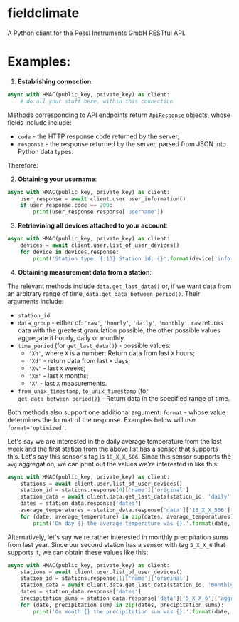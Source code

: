 # fieldclimate
A Python client for the Pessl Instruments GmbH RESTful API.

# Examples:

1. **Establishing connection**:

```py
async with HMAC(public_key, private_key) as client:
    # do all your stuff here, within this connection
```

Methods corresponding to API endpoints return `ApiResponse` objects, whose fields include include:
* `code` - the HTTP response code returned by the server;
* `response` - the response returned by the server, parsed from JSON into Python data types.

Therefore:

2. **Obtaining your username**:

```py
async with HMAC(public_key, private_key) as client:
    user_response = await client.user.user_information()
    if user_response.code == 200:
        print(user_response.response['username'])
```

3. **Retrievining all devices attached to your account**:

```py
async with HMAC(public_key, private_key) as client:
    devices = await client.user.list_of_user_devices()
    for device in devices.response:
        print('Station type: {:13} Station id: {}'.format(device['info']['device_name'], device['name']['original']))
```

4. **Obtaining measurement data from a station**:

The relevant methods include `data.get_last_data()` or, if we want data from an arbitrary range of time, `data.get_data_between_period()`. Their arguments include:

* `station_id`
* `data_group` - either of: `'raw'`, `'hourly'`, `'daily'`, `'monthly'`. `raw` returns data with the greatest granulation possible; the other possible values aggregate it hourly, daily or monthly.
* `time_period` (for `get_last_data()`) - possible values:
  * `'Xh'`, where `X` is a number: Return data from last `X` hours;
  * `'Xd'` - return data from last `X` days;
  * `'Xw'` - last `X` weeks;
  * `'Xm'` - last `X` months;
  * `'X'` - last `X` measurements.
* `from_unix_timestamp`, `to_unix_timestamp` (for `get_data_between_period()`) - Return data in the specified range of time.

Both methods also support one additional argument: `format` - whose value determines the format of the response. Examples below will use `format='optimized'`.

Let's say we are interested in the daily average temperature from the last week and the first station from the above list has a sensor that supports this. Let's say this sensor's tag is `18_X_X_506`. Since this sensor supports the `avg` aggregation, we can print out the values we're interested in like this:

```py
async with HMAC(public_key, private_key) as client:
    stations = await client.user.list_of_user_devices()
    station_id = stations.response[0]['name']['original']
    station_data = await client.data.get_last_data(station_id, 'daily', '1w', 'optimized')
    dates = station_data.response['dates']
    average_temperatures = station_data.response['data']['18_X_X_506']['aggr']['avg']
    for (date, average_temperature) in zip(dates, average_temperatures):
        print('On day {} the average temperature was {}.'.format(date, average_temperature))
```

Alternatively, let's say we're rather interested in monthly precipitation sums from last year. Since our second station has a sensor with tag `5_X_X_6` that supports it, we can obtain these values like this:

```py
async with HMAC(public_key, private_key) as client:
    stations = await client.user.list_of_user_devices()
    station_id = stations.response[1]['name']['original']
    station_data = await client.data.get_last_data(station_id, 'monthly', '12m', 'optimized')
    dates = station_data.response['dates']
    precipitation_sums = station_data.response['data']['5_X_X_6']['aggr']['sum']
    for (date, precipitation_sum) in zip(dates, precipitation_sums):
        print('On month {} the precipitation sum was {}.'.format(date, precipitation_sum))
```
